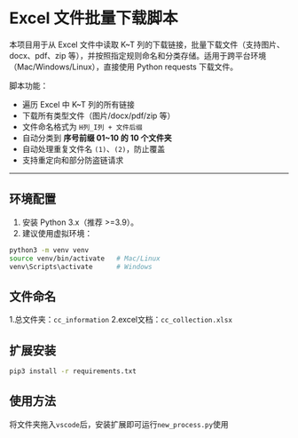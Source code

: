 # Excel 文件批量下载脚本

本项目用于从 Excel 文件中读取 K~T 列的下载链接，批量下载文件（支持图片、docx、pdf、zip 等），并按照指定规则命名和分类存储。适用于跨平台环境（Mac/Windows/Linux），直接使用 Python requests 下载文件。  

脚本功能：

- 遍历 Excel 中 K~T 列的所有链接
- 下载所有类型文件（图片/docx/pdf/zip 等）
- 文件命名格式为 `H列_I列 + 文件后缀`
- 自动分类到 **序号前缀 01~10 的 10 个文件夹**
- 自动处理重复文件名 `(1)`、`(2)`，防止覆盖
- 支持重定向和部分防盗链请求

---

## 环境配置

1. 安装 Python 3.x（推荐 >=3.9）。
2. 建议使用虚拟环境：
```bash
python3 -m venv venv
source venv/bin/activate   # Mac/Linux
venv\Scripts\activate      # Windows
```

## 文件命名

1.总文件夹：`cc_information`
2.excel文档：`cc_collection.xlsx`

## 扩展安装

```bash
pip3 install -r requirements.txt
```

## 使用方法
将文件夹拖入`vscode`后，安装扩展即可运行`new_process.py`使用